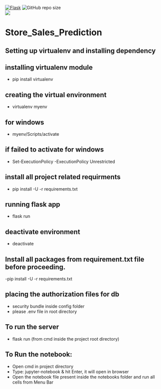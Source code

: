 [![Flask](https://github.com/mgarg123/Store_Sales_Prediction/actions/workflows/flask.yml/badge.svg)](https://github.com/mgarg123/Store_Sales_Prediction/actions/workflows/flask.yml)
![GitHub repo size](https://img.shields.io/github/repo-size/mgarg123/Store_Sales_Prediction)
<br/>
<a href = "https://github.com/mgarg123/Store_Sales_Prediction/graphs/contributors">
<img src = "https://contrib.rocks/image?repo = mgarg123/Store_Sales_Prediction"/>
</a>

# Store_Sales_Prediction

## Setting up virtualenv and installing dependency

## installing virtualenv module
- pip install virtualenv 

## creating the virtual environment 
- virtualenv myenv

## for windows 
- myenv/Scripts/activate

## if failed to activate for windows
- Set-ExecutionPolicy -ExecutionPolicy Unrestricted

## install all project related requirments
- pip install -U -r requirements.txt

## running flask app
- flask run 

## deactivate environment
- deactivate
## Install all packages from requirement.txt file before proceeding.
   -pip install -U -r requirements.txt

## placing the authorization files for db 
- security bundle inside config folder 
- please .env file in root directory 

## To run the server
   - flask run (from cmd inside the project root directory)


## To Run the notebook:
   - Open cmd in project directory
   - Type: jupyter-notebook & hit Enter, it will open in browser
   - Open the notebook file present inside the notebooks folder and run all cells from Menu Bar
